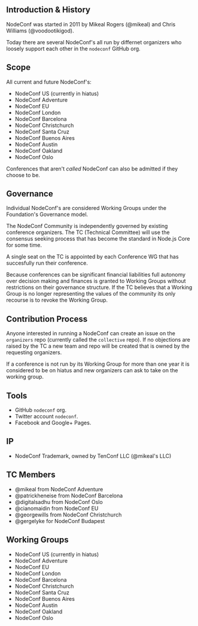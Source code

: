 ## Introduction & History

NodeConf was started in 2011 by Mikeal Rogers (@mikeal) and Chris Williams (@voodootikigod).

Today there are several NodeConf's all run by differnet organizers who loosely support each other in the `nodeconf` GitHub org.

## Scope

All current and future NodeConf's:

* NodeConf US (currently in hiatus)
* NodeConf Adventure
* NodeConf EU
* NodeConf London
* NodeConf Barcelona
* NodeConf Christchurch
* NodeConf Santa Cruz
* NodeConf Buenos Aires
* NodeConf Austin
* NodeConf Oakland
* NodeConf Oslo

Conferences that aren't *called* NodeConf can also be admitted if they choose to be.

## Governance

Individual NodeConf's are considered Working Groups under the Foundation's Governance model.

The NodeConf Community is independently governed by existing conference organizers. The TC (Technical Committee) will use the
consensus seeking process that has become the standard in Node.js Core for some time.

A single seat on the TC is appointed by each Conference WG that has succesfully run their conference.

Because conferences can be significant financial liabilities full autonomy over decision making and finances is granted to
Working Groups without restrictions on their governance structure. If the TC believes that a Working Group is no longer representing
the values of the community its only recourse is to revoke the Working Group.

## Contribution Process

Anyone interested in running a NodeConf can create an issue on the `organizers` repo (currently called the `collective` repo).
If no objections are raised by the TC a new team and repo will be created that is owned by the requesting organizers.

If a conference is not run by its Working Group for more than one year it is considered to be on hiatus and new organizers can ask to
take on the working group.

## Tools

* GitHub `nodeconf` org.
* Twitter account `nodeconf`.
* Facebook and Google+ Pages.

## IP

* NodeConf Trademark, owned by TenConf LLC (@mikeal's LLC)

## TC Members

* @mikeal from NodeConf Adventure
* @patrickheneise from NodeConf Barcelona
* @digitalsadhu from NodeConf Oslo
* @cianomaidin from NodeConf EU
* @georgewills from NodeConf Christchurch
* @gergelyke for NodeConf Budapest

## Working Groups

* NodeConf US (currently in hiatus)
* NodeConf Adventure
* NodeConf EU
* NodeConf London
* NodeConf Barcelona
* NodeConf Christchurch
* NodeConf Santa Cruz
* NodeConf Buenos Aires
* NodeConf Austin
* NodeConf Oakland
* NodeConf Oslo

